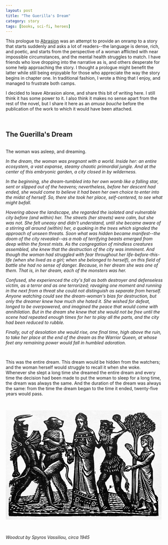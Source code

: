 ```yaml
---
layout: post
title: "The Guerilla's Dream"
category: story
tags: [books, sci-fi, heroes]
---
```


This prologue to [Abrasion](https://www.dpmaddalena.com/20170525/abrasion) was an attempt to provide an onramp to a story that starts suddenly and asks a lot of readers--the language is dense, rich, and poetic, and starts from the perspective of a woman afflicted with near impossible circumstances, and the mental health struggles to match. I have friends who love dropping into the narrative as is, and others desperate for some help approaching the story. I thought a prologue might benefit the latter while still being enjoyable for those who appreciate the way the story begins in chapter one. In traditional fashion, I wrote a thing that I enjoy, and managed to frustrate both camps. 

I decided to leave Abrasion alone, and share this bit of writing here. I still think it has some power to it. I also think it makes no sense apart from the rest of the novel, but I share it here as an *amuse bouche* before the publication of the work to which it would have been attached. 


&nbsp; <br />
## The Guerilla's Dream

&nbsp; <br />
The woman was asleep, and dreaming.

*In the dream, the woman was pregnant with a world. Inside her: an entire ecosystem, a vast expanse, steamy chaotic primordial jungle. And at the center of this embryonic garden, a city closed in by wilderness.* 
 
*In the beginning, she dream-tumbled into her own womb like a falling star, sent or slipped out of the heavens; nevertheless, before her descent had ended, she would come to believe it had been her own choice to enter into the midst of herself. So, there she took her place, self-centered, to see what might befall.*

*Hovering above the landscape, she regarded the isolated and vulnerable city before (and within) her. The streets (her streets) were calm, but she was not. She felt uneasy and didn't understand, until she became aware of a stirring all around (within) her, a quaking in the trees which signaled the approach of unseen threats. Soon what was hidden became manifest--the doom of the city revealed--as a mob of terrifying beasts emerged from deep within the forest mists. As the congregation of mindless creatures assembled, she knew that the destruction of the city was imminent. And though the woman had struggled with fear throughout her life-before-this-life (when she lived as a girl; when she belonged to herself), on this field of battle she had no sense of danger. Because, in her dream she was one of them. That is, in her dream, each of the monsters was her.* 

*Confused, she experienced the city's fall as both destroyer and defenseless victim, as a terror and as one terrorized; ravaging one moment and running in the next from a threat she could not distinguish as separate from herself. Anyone watching could see the dream-woman's bias for destruction, but only the dreamer knew how much she hated it. She wished for defeat, longed to be overpowered, and imagined the peace that would come with annihilation. But in the dream she knew that she would not be free until the scene had repeated enough times for her to play all the parts, and the city had been reduced to rubble.*
 
*Finally, out of desolation she would rise, one final time, high above the ruin, to take her place at the end of the dream as the Warrior Queen, at whose feet any remaining power would fall in humbled adoration.*
 
&nbsp; <br />

This was the entire dream. This dream would be hidden from the watchers; and the woman herself would struggle to recall it when she woke. Whenever she slept a long time she dreamed the entire dream and every time the decision had been made to put the woman to sleep for a long time, the dream was always the same. And the duration of the dream was always the same: from the time the dream began to the time it ended, twenty-five years would pass. 


&nbsp; <br />

<img src='/assets/beasts.jpg' width='500'> 

&nbsp; 

*Woodcut by Spyros Vassiliou, circa 1945*
